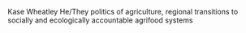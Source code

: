 Kase Wheatley
He/They
politics of agriculture, regional transitions to socially and ecologically accountable agrifood systems